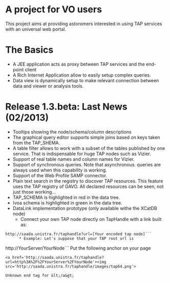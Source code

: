 # A project for VO users #
This project aims at providing astoromers interested in using TAP services with  an universal web portal.

# The Basics #
  * A JEE application acts as proxy between TAP services and the end-point client
  * A Rich Internet Application allow to easily setup complex queries.
  * Data view is dynamically setup to make relevant connection between data and viewer or analysis tools.

# Release 1.3.beta: Last News (02/2013) #
  * Tooltips showing the node/schema/column descriptions
  * The graphical query editor supports simple joins based on keys taken from the TAP\_SHEMA.
  * A table filter allows to work with a subset of the tables published by one service. That is indispensable for huge TAP nodes such as Vizier.
  * Support of real table names and column names for Vizier.
  * Support of synchronous queries. Note that asynchronous. queries are always used when this capability is working.
  * Support of the Web Profile SAMP connector.
  * Plain text search in the registry to discover TAP resources. This feature uses the TAP registry of GAVO. All declared resources can be seen, not just those working...
  * TAP\_SCHEMA is highlighted in red in the data tree.
  * Ivoa schema is highlighted in green in the data tree.
  * DataLink implementation prototype (only available withe the XCatDB node)
    * Connect your own TAP node directly on TapHandle with a link built as:
```
http://saada.unistra.fr/taphandle?url=[Your encoded tap node]```
      * Example: Let's suppose that your TAP root url is
```
http://YourServer/YourNode```
Put the following anchor on your page
```
<a href='http://saada.unistra.fr/taphandle?url=http%3A%2F%2FYourServer%2FYourNode'><img src='http://saada.unistra.fr/taphandle/images/tap64.png'>

Unknown end tag for &lt;/a&gt;

```
